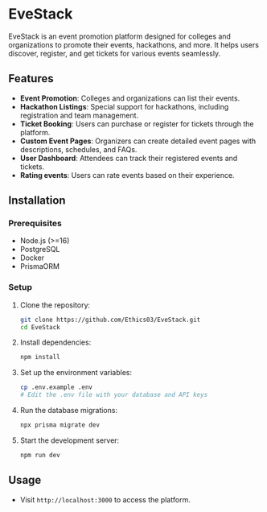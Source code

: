 # EveStack

EveStack is an event promotion platform designed for colleges and organizations to promote their events, hackathons, and more. It helps users discover, register, and get tickets for various events seamlessly.

## Features

- **Event Promotion**: Colleges and organizations can list their events.
- **Hackathon Listings**: Special support for hackathons, including registration and team management.
- **Ticket Booking**: Users can purchase or register for tickets through the platform.
- **Custom Event Pages**: Organizers can create detailed event pages with descriptions, schedules, and FAQs.
- **User Dashboard**: Attendees can track their registered events and tickets.
- **Rating events**: Users can rate events based on their experience.



## Installation

### Prerequisites
- Node.js (>=16)
- PostgreSQL
- Docker 
- PrismaORM

### Setup
1. Clone the repository:
   ```bash
   git clone https://github.com/Ethics03/EveStack.git
   cd EveStack
   ```
2. Install dependencies:
   ```bash
   npm install
   ```
3. Set up the environment variables:
   ```bash
   cp .env.example .env
   # Edit the .env file with your database and API keys
   ```
4. Run the database migrations:
   ```bash
   npx prisma migrate dev
   ```
5. Start the development server:
   ```bash
   npm run dev
   ```

## Usage
- Visit `http://localhost:3000` to access the platform.

